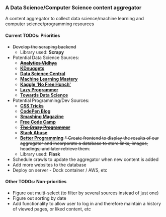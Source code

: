 ### A Data Science/Computer Science content aggregator
A content aggregator to collect data science/machine
learning and computer science/programming resources

#### Current TODOs: Priorities
* ~~Develop the scraping backend~~
    * Library used: **Scrapy**
* Potential Data Science Sources: 
    * ~~**[Analytics Vidhya](https://www.analyticsvidhya.com/blog/)**~~
    * **[KDnuggets](https://www.kdnuggets.com/news/index.html)**
    * **[Data Science Central](https://www.datasciencecentral.com/)**
    * **[Machine Learning Mastery](https://machinelearningmastery.com/blog/)**
    * **[Kaggle 'No Free Hunch'](https://medium.com/kaggle-blog)**
    * **[Lazy Programmer](https://lazyprogrammer.me/)**
    * **[Towards Data Science](https://towardsdatascience.com/)**
* Potential Programming/Dev Sources:
    * **[CSS Tricks](https://css-tricks.com/archives/)**
    * **[CodePen Blog](https://blog.codepen.io/)**
    * **[Smashing Magazine](https://www.smashingmagazine.com/articles/)**
    * **[Free Code Camp](https://www.freecodecamp.org/news/)**
    * ~~**[The Crazy Programmer](https://www.thecrazyprogrammer.com/)**~~
    * **[Stack Abuse](https://stackabuse.com/)**
    * **[Better Programming](https://medium.com/better-programming)**
~~* Create frontend to display the results of our aggregator and incorporate a database to store links, images, headings, 
and later retrieve them.~~
    * Library used: **Flask**
* Schedule crawls to update the aggregator when new content is added
* Add more websites to the database
* Deploy on server - Dock container / AWS, etc

#### Other TODOs: Non-priorities
* Figure out multi-select (to filter by several sources instead of just one)
* Figure out sorting by date
* Add functionality to allow user to log in and therefore maintain a history of viewed pages, or
liked content, etc


